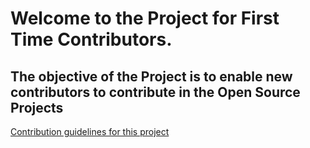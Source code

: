 # Welcome to the Project for First Time Contributors.

## The objective of the Project is to enable new contributors to contribute in the Open Source Projects 

[Contribution guidelines for this project](./CONTRIBUTING.md)

